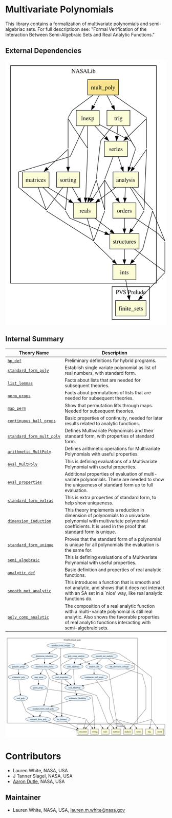 # Multivariate Polynomials

This library contains a formalization of multivariate polynomials
and semi-algebriac sets. For full descriptioon see: "Formal Verification of the  Interaction Between Semi-Algebraic Sets and Real Analytic Functions." 

## External Dependencies

![dependency graph](./mult_poly.svg "Dependency Graph")

## Internal Summary

| Theory Name | Description |
|---|---|
| [`hp_def`](hp_def.pvs) | Preliminary definitions for hybrid programs. |
| [`standard_form_poly`](standard_form_poly.pvs) | Establish single variate polynomial as list of real numbers, with standard form. |
  | [`list_lemmas`](list_lemmas.pvs) | Facts about lists that are needed for subsequent theories. |
 | [`perm_props`](perm_props.pvs) | Facts about permutations of lists that are needed for subsequent theories. |
 | [`map_perm`](map_perm.pvs) | Show that permutation lifts through maps. Needed for subsequent theories. |
  | [`continuous_ball_props`](continuous_ball_props.pvs) | Basic properties of continuity, needed for later results related to analytic functions. |
  | [`standard_form_mult_poly`](standard_form_mult_poly.pvs)| Defines Multivariate Polynomials and their standard form, with properties of standard form.| 
  | [`arithmetic_MultPoly`](arithmetic_MultPoly.pvs) | Defines arithmetic operations for Multivariate Polynomials with useful properties. |
  | [`eval_MultPoly`](eval_MultPoly.pvs) |This is defining evaluations of a Multivariate Polynomial with useful properties.|
  | [`eval_properties`](eval_properties.pvs) | Additional properties of evaluation of multi-variate polynomials. These are needed to show the uniqueness of standard form up to full evaluation. |
  | [`standard_form_extras`](standard_form_extras.pvs) | This is extra properties of standard form, to help show uniqueness. |
  | [`dimension_induction`](dimension_induction.pvs) | This theory implements a reduction in dimension of polynomials to a univariate polynomial with multivariate polynomial coefficients. It is used in the proof that standard form is unique. |
  | [`standard_form_unique`](standard_form_unique.pvs) | Proves that the standard form of a polynomial is unique for all polynomials the evaluation is the same for. |
  | [`semi_algebraic`](semi_algebraic.pvs) | This is defining evaluations of a Multivariate Polynomial with useful properties.|
  | [`analytic_def`](analytic_def.pvs) | Basic definition and properties of real analytic functions.|
  | [`smooth_not_analytic`](smooth_not_analytic.pvs)| This introduces a function that is smooth and not analytic, and shows that it does not interact with an SA set in a `nice' way, like real analytic functions do. |
  | [`poly_comp_analytic`](poly_comp_analytic.pvs)| The composition of a real analytic function with a multi-variate polynomial is still real analytic. Also shows the favorable properties of real analytic functions interacting with semi-algebraic sets. |

![zoomed dependency graph](./mult_poly-zoomed.svg "Zoomed Dependency Graph")

# Contributors
* Lauren White, NASA, USA 
* J Tanner Slagel, NASA, USA
* [Aaron Dutle](http://shemesh.larc.nasa.gov/people/amd), NASA, USA

## Maintainer
* Lauren White, NASA, USA, <lauren.m.white@nasa.gov>


